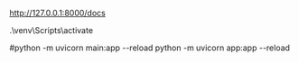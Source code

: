 http://127.0.0.1:8000/docs


.\venv\Scripts\activate

#python -m uvicorn main:app --reload
python -m uvicorn app:app --reload

